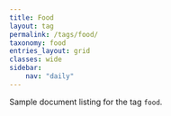 ```yaml
---
title: Food
layout: tag
permalink: /tags/food/
taxonomy: food
entries_layout: grid
classes: wide
sidebar:
    nav: "daily"
---
```


Sample document listing for the tag `food`.

